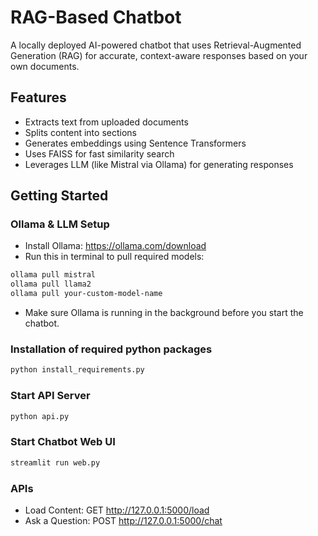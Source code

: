 # RAG-Based Chatbot
A locally deployed AI-powered chatbot that uses Retrieval-Augmented Generation (RAG) for accurate, context-aware responses based on your own documents.

## Features
- Extracts text from uploaded documents
- Splits content into sections
- Generates embeddings using Sentence Transformers
- Uses FAISS for fast similarity search
- Leverages LLM (like Mistral via Ollama) for generating responses

## Getting Started

### Ollama & LLM Setup
- Install Ollama: https://ollama.com/download
- Run this in terminal to pull required models:
```bash
ollama pull mistral
ollama pull llama2
ollama pull your-custom-model-name
```
- Make sure Ollama is running in the background before you start the chatbot.

### Installation of required python packages
```bash
python install_requirements.py
```

### Start API Server
```bash
python api.py
```

### Start Chatbot Web UI
```bash
streamlit run web.py
```

### APIs
- Load Content: GET http://127.0.0.1:5000/load
- Ask a Question: POST http://127.0.0.1:5000/chat